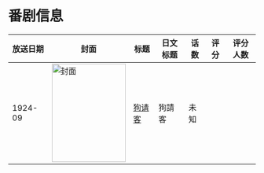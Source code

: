 # 番剧信息

|放送日期|封面|标题|日文标题|话数|评分|评分人数|
|---|---|---|---|---|---|---|
|1924-09|<img src="//lain.bgm.tv/pic/cover/c/b8/8b/318232_rW2er.jpg" alt="封面" style="width:150px;height:200px;object-fit:cover;">|[狗请客](https://bangumi.tv/subject/318232)|狗請客|未知|||
